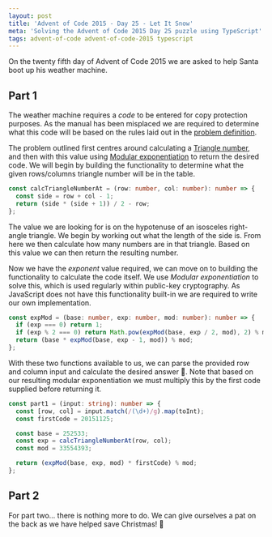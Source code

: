 ```yaml
---
layout: post
title: 'Advent of Code 2015 - Day 25 - Let It Snow'
meta: 'Solving the Advent of Code 2015 Day 25 puzzle using TypeScript'
tags: advent-of-code advent-of-code-2015 typescript
---
```


On the twenty fifth day of Advent of Code 2015 we are asked to help Santa boot up his weather machine.

<!--more-->

## Part 1

The weather machine requires a _code_ to be entered for copy protection purposes.
As the manual has been misplaced we are required to determine what this code will be based on the rules laid out in the [problem definition](https://adventofcode.com/2015/day/25).

The problem outlined first centres around calculating a [Triangle number](https://en.wikipedia.org/wiki/Triangular_number), and then with this value using [Modular exponentiation](https://en.wikipedia.org/wiki/Modular_exponentiation) to return the desired code.
We will begin by building the functionality to determine what the given rows/columns triangle number will be in the table.

```typescript
const calcTriangleNumberAt = (row: number, col: number): number => {
  const side = row + col - 1;
  return (side * (side + 1)) / 2 - row;
};
```

The value we are looking for is on the hypotenuse of an isosceles right-angle triangle.
We begin by working out what the length of the side is.
From here we then calculate how many numbers are in that triangle.
Based on this value we can then return the resulting number.

Now we have the _exponent_ value required, we can move on to building the functionality to calculate the code itself.
We use _Modular exponentiation_ to solve this, which is used regularly within public-key cryptography.
As JavaScript does not have this functionality built-in we are required to write our own implementation.

```typescript
const expMod = (base: number, exp: number, mod: number): number => {
  if (exp === 0) return 1;
  if (exp % 2 === 0) return Math.pow(expMod(base, exp / 2, mod), 2) % mod;
  return (base * expMod(base, exp - 1, mod)) % mod;
};
```

With these two functions available to us, we can parse the provided row and column input and calculate the desired answer 🌟.
Note that based on our resulting modular exponentiation we must multiply this by the first code supplied before returning it.

```typescript
const part1 = (input: string): number => {
  const [row, col] = input.match(/(\d+)/g).map(toInt);
  const firstCode = 20151125;

  const base = 252533;
  const exp = calcTriangleNumberAt(row, col);
  const mod = 33554393;

  return (expMod(base, exp, mod) * firstCode) % mod;
};
```

## Part 2

For part two... there is nothing more to do.
We can give ourselves a pat on the back as we have helped save Christmas! 🎉

